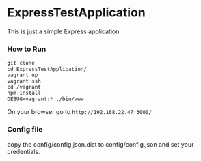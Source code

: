 # ExpressTestApplication
This is just a simple Express application


### How to Run

```
git clone
cd ExpressTestApplication/
vagrant up
vagrant ssh
cd /vagrant
npm install
DEBUG=vagrant:* ./bin/www
```

On your browser go to ```http://192.168.22.47:3000/```


### Config file
copy the config/config.json.dist to config/config.json and set your credentials.

